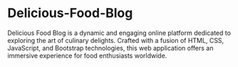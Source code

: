 # Delicious-Food-Blog
Delicious Food Blog is a dynamic and engaging online platform dedicated to exploring the art of culinary delights. Crafted with a fusion of HTML, CSS, JavaScript, and Bootstrap technologies, this web application offers an immersive experience for food enthusiasts worldwide.

